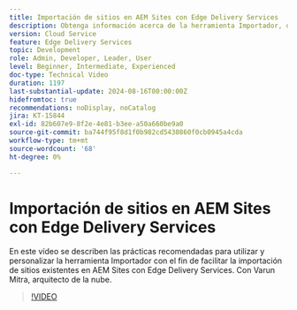 ```yaml
---
title: Importación de sitios en AEM Sites con Edge Delivery Services
description: Obtenga información acerca de la herramienta Importador, que facilita la importación de sitios en AEM Sites con Edge Delivery Services.
version: Cloud Service
feature: Edge Delivery Services
topic: Development
role: Admin, Developer, Leader, User
level: Beginner, Intermediate, Experienced
doc-type: Technical Video
duration: 1197
last-substantial-update: 2024-08-16T00:00:00Z
hidefromtoc: true
recommendations: noDisplay, noCatalog
jira: KT-15844
exl-id: 82b607e9-8f2e-4e81-b3ee-a50a660be9a0
source-git-commit: ba744f95f8d1f0b982cd5430860f0cb0945a4cda
workflow-type: tm+mt
source-wordcount: '68'
ht-degree: 0%

---
```


# Importación de sitios en AEM Sites con Edge Delivery Services

En este vídeo se describen las prácticas recomendadas para utilizar y personalizar la herramienta Importador con el fin de facilitar la importación de sitios existentes en AEM Sites con Edge Delivery Services. Con Varun Mitra, arquitecto de la nube.

>[!VIDEO](https://video.tv.adobe.com/v/3431603/?learn=on)
